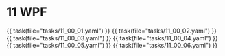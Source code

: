# 11 WPF

{{ task(file="tasks/11_00_01.yaml") }}
{{ task(file="tasks/11_00_02.yaml") }}
{{ task(file="tasks/11_00_03.yaml") }}
{{ task(file="tasks/11_00_04.yaml") }}
{{ task(file="tasks/11_00_05.yaml") }}
{{ task(file="tasks/11_00_06.yaml") }}
